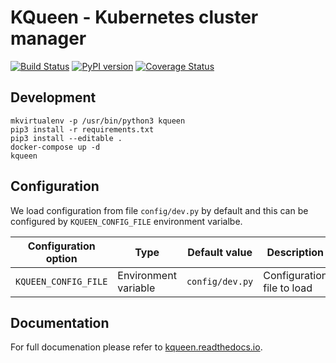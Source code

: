# KQueen - Kubernetes cluster manager

[![Build Status](https://travis-ci.org/Mirantis/kqueen.svg?branch=master)](https://travis-ci.org/Mirantis/kqueen)
[![PyPI version](https://badge.fury.io/py/kqueen.svg)](https://badge.fury.io/py/kqueen)
[![Coverage Status](https://coveralls.io/repos/github/Mirantis/kqueen/badge.svg?branch=master)](https://coveralls.io/github/Mirantis/kqueen?branch=master)

## Development

```
mkvirtualenv -p /usr/bin/python3 kqueen
pip3 install -r requirements.txt
pip3 install --editable .
docker-compose up -d
kqueen
```

## Configuration

We load configuration from file `config/dev.py` by default and this can be configured by `KQUEEN_CONFIG_FILE` environment varialbe.

| Configuration option | Type | Default value | Description |
| --- | --- | --- | --- |
| `KQUEEN_CONFIG_FILE` | Environment variable | `config/dev.py` | Configuration file to load |

## Documentation

For full documenation please refer to [kqueen.readthedocs.io](http://kqueen.readthedocs.io).

